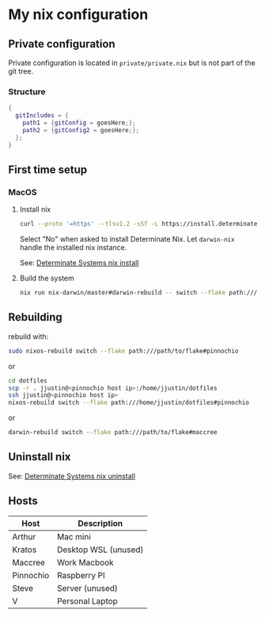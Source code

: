 # My nix configuration

## Private configuration

Private configuration is located in `private/private.nix` but is not part of the git tree.

### Structure

```nix
{
  gitIncludes = {
    path1 = {gitConfig = goesHere;};
    path2 = {gitConfig2 = goesHere;};
  };
}
```

## First time setup

### MacOS

1. Install nix

    ```sh
    curl --proto '=https' --tlsv1.2 -sSf -L https://install.determinate.systems/nix | sh -s -- install
    ```

    Select "No" when asked to install Determinate Nix.
    Let `darwin-nix` handle the installed nix instance.

    See: [Determinate Systems nix install](https://github.com/DeterminateSystems/nix-installer?tab=readme-ov-file#install-nix)

1. Build the system

    ```sh
    nix run nix-darwin/master#darwin-rebuild -- switch --flake path:///path/to/flake#arthur
    ```

## Rebuilding

rebuild with:

```sh
sudo nixos-rebuild switch --flake path:///path/to/flake#pinnochio
```

or

```sh
cd dotfiles
scp -r . jjustin@<pinnochio host ip>:/home/jjustin/dotfiles
ssh jjustin@<pinnochio host ip>
nixos-rebuild switch --flake path:///home/jjustin/dotfiles#pinnochio
```

or

```sh
darwin-rebuild switch --flake path:///path/to/flake#maccree
```

## Uninstall nix

See: [Determinate Systems nix uninstall](https://github.com/DeterminateSystems/nix-installer?tab=readme-ov-file#uninstalling)

## Hosts

| Host      | Description          |
| --------- | -------------------- |
| Arthur    | Mac mini             |
| Kratos    | Desktop WSL (unused) |
| Maccree   | Work Macbook         |
| Pinnochio | Raspberry PI         |
| Steve     | Server (unused)      |
| V         | Personal Laptop      |
